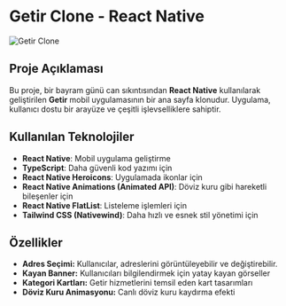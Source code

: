 # Getir Clone - React Native

![Getir Clone](https://s1.ezgif.com/tmp/ezgif-12a3a4a76f244c.gif)

## Proje Açıklaması
Bu proje, bir bayram günü can sıkıntısından **React Native** kullanılarak geliştirilen **Getir** mobil uygulamasının bir ana sayfa klonudur. Uygulama, kullanıcı dostu bir arayüze ve çeşitli işlevselliklere sahiptir.

## Kullanılan Teknolojiler
- **React Native**: Mobil uygulama geliştirme
- **TypeScript**: Daha güvenli kod yazımı için
- **React Native Heroicons**: Uygulamada ikonlar için
- **React Native Animations (Animated API)**: Döviz kuru gibi hareketli bileşenler için
- **React Native FlatList**: Listeleme işlemleri için
- **Tailwind CSS (Nativewind)**: Daha hızlı ve esnek stil yönetimi için

## Özellikler
- **Adres Seçimi:** Kullanıcılar, adreslerini görüntüleyebilir ve değiştirebilir.
- **Kayan Banner:** Kullanıcıları bilgilendirmek için yatay kayan görseller
- **Kategori Kartları:** Getir hizmetlerini temsil eden kart tasarımları
- **Döviz Kuru Animasyonu:** Canlı döviz kuru kaydırma efekti
